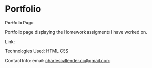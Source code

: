 # Portfolio
Portfolio Page

Portfolio page displaying the Homework assigments I have worked on.

Link: 

Technologies Used:
HTML
CSS


Contact Info:
email: charlescallender.cc@gmail.com